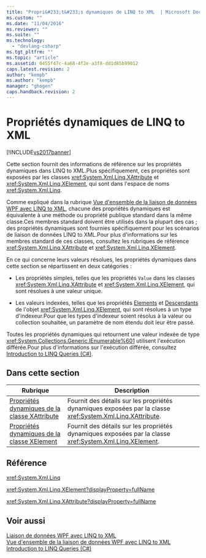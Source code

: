 ```yaml
---
title: "Propri&#233;t&#233;s dynamiques de LINQ to XML  | Microsoft Docs"
ms.custom: ""
ms.date: "11/04/2016"
ms.reviewer: ""
ms.suite: ""
ms.technology: 
  - "devlang-csharp"
ms.tgt_pltfrm: ""
ms.topic: "article"
ms.assetid: 0455f47c-4a68-4f2e-a3f8-dd1d85b99012
caps.latest.revision: 2
author: "kempb"
ms.author: "kempb"
manager: "ghogen"
caps.handback.revision: 2
---
```

# Propri&#233;t&#233;s dynamiques de LINQ to XML 
[!INCLUDE[vs2017banner](../code-quality/includes/vs2017banner.md)]

Cette section fournit des informations de référence sur les propriétés dynamiques dans LINQ to XML.Plus spécifiquement, ces propriétés sont exposées par les classes <xref:System.Xml.Linq.XAttribute> et <xref:System.Xml.Linq.XElement>, qui sont dans l'espace de noms <xref:System.Xml.Linq>.  
  
 Comme expliqué dans la rubrique [Vue d'ensemble de la liaison de données WPF avec LINQ to XML](../designers/wpf-data-binding-with-linq-to-xml-overview.md), chacune des propriétés dynamiques est équivalente à une méthode ou propriété publique standard dans la même classe.Ces membres standard doivent être utilisés dans la plupart des cas ; des propriétés dynamiques sont fournies spécifiquement pour les scénarios de liaison de données LINQ to XML.Pour plus d'informations sur les membres standard de ces classes, consultez les rubriques de référence <xref:System.Xml.Linq.XAttribute> et <xref:System.Xml.Linq.XElement>.  
  
 En ce qui concerne leurs valeurs résolues, les propriétés dynamiques dans cette section se répartissent en deux catégories :  
  
-   Les propriétés simples, telles que les propriétés `Value` dans les classes <xref:System.Xml.Linq.XAttribute> et <xref:System.Xml.Linq.XElement>, qui sont résolues à une valeur unique.  
  
-   Les valeurs indexées, telles que les propriétés [Elements](../designers/elements-xelement-dynamic-property.md) et [Descendants](../designers/descendants-xelement-dynamic-property.md) de l'objet <xref:System.Xml.Linq.XElement>, qui sont résolues à un type d'indexeur.Pour que les types d'indexeur soient résolus à la valeur ou collection souhaitée, un paramètre de nom étendu doit leur être passé.  
  
 Toutes les propriétés dynamiques qui retournent une valeur indexée de type <xref:System.Collections.Generic.IEnumerable%601> utilisent l'exécution différée.Pour plus d'informations sur l'exécution différée, consultez [Introduction to LINQ Queries \(C\#\)](/dotnet/csharp/programming-guide/concepts/linq/introduction-to-linq-queries).  
  
## Dans cette section  
  
|Rubrique|Description|  
|--------------|-----------------|  
|[Propriétés dynamiques de la classe XAttribute](../designers/xattribute-class-dynamic-properties.md)|Fournit des détails sur les propriétés dynamiques exposées par la classe <xref:System.Xml.Linq.XAttribute>.|  
|[Propriétés dynamiques de la classe XElement](../designers/xelement-class-dynamic-properties.md)|Fournit des détails sur les propriétés dynamiques exposées par la classe <xref:System.Xml.Linq.XElement>.|  
  
## Référence  
 <xref:System.Xml.Linq>  
  
 <xref:System.Xml.Linq.XElement?displayProperty=fullName>  
  
 <xref:System.Xml.Linq.XAttribute?displayProperty=fullName>  
  
## Voir aussi  
 [Liaison de données WPF avec LINQ to XML](../designers/wpf-data-binding-with-linq-to-xml.md)   
 [Vue d'ensemble de la liaison de données WPF avec LINQ to XML](../designers/wpf-data-binding-with-linq-to-xml-overview.md)   
 [Introduction to LINQ Queries \(C\#\)](/dotnet/csharp/programming-guide/concepts/linq/introduction-to-linq-queries)